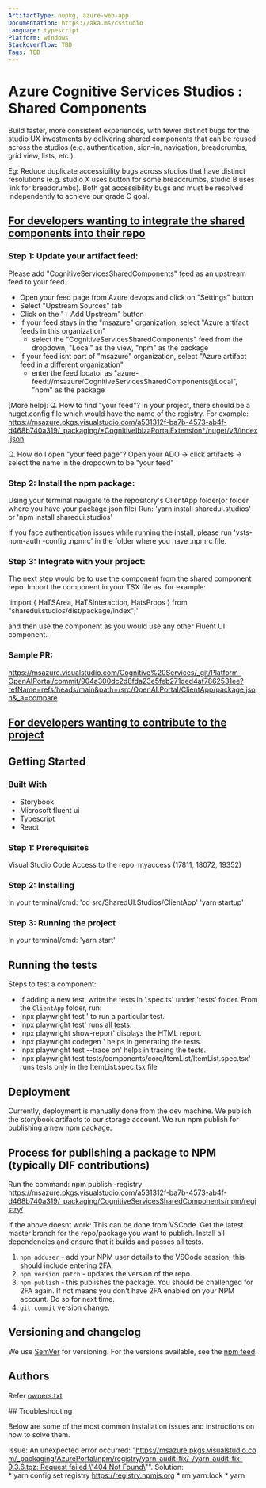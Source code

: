 ```yaml
---
ArtifactType: nupkg, azure-web-app  
Documentation: https://aka.ms/csstudio   
Language: typescript  
Platform: windows  
Stackoverflow: TBD  
Tags: TBD  
---
```


# Azure Cognitive Services Studios : Shared Components

Build faster, more consistent experiences, with fewer distinct bugs for the studio UX investments by delivering shared components that can be reused across the studios (e.g. authentication, sign-in, navigation, breadcrumbs, grid view, lists, etc.).​

Eg: Reduce duplicate accessibility bugs across studios that have distinct resolutions (e.g. studio X uses button for some breadcrumbs, studio B uses link for breadcrumbs). Both get accessibility bugs and must be resolved independently to achieve our grade C goal.

## <u>For developers wanting to integrate the shared components into their repo</u>

### Step 1: Update your artifact feed:
Please add "CognitiveServicesSharedComponents" feed as an upstream feed to your feed. 
- Open your feed page from Azure devops and click on "Settings" button
- Select "Upstream Sources" tab
- Click on the "+ Add Upstream" button
- If your feed stays in the "msazure" organization, select "Azure artifact feeds in this organization"
    - select the "CognitiveServicesSharedComponents" feed from the dropdown, "Local" as the view, "npm" as the package
- If your feed isnt part of "msazure" organization, select "Azure artifact feed in a different organization"
    - enter the feed locator as "azure-feed://msazure/CognitiveServicesSharedComponents@Local", "npm" as the package

[More help]: 
Q. How to find "your feed"? In your project, there should be a nuget.config file which would have the name of the registry. For example: https://msazure.pkgs.visualstudio.com/a531312f-ba7b-4573-ab4f-d468b740a319/_packaging/*CognitiveIbizaPortalExtension*/nuget/v3/index.json

Q. How do I open "your feed page"? Open your ADO -> click artifacts -> select the name in the dropdown to be "your feed" 

### Step 2: Install the npm package:
Using your terminal navigate to the repository's ClientApp folder(or folder where you have your package.json file)
Run: 'yarn install sharedui.studios' or 'npm install sharedui.studios'

If you face authentication issues while running the install, please run 'vsts-npm-auth -config .npmrc' in the folder where you have .npmrc file.

### Step 3: Integrate with your project: 
The next step would be to use the component from the shared component repo. 
Import the component in your TSX file as, for example: 

'import { HaTSArea, HaTSInteraction, HatsProps } from "sharedui.studios/dist/package/index";'

and then use the component as you would use any other Fluent UI component. 

### Sample PR: 
https://msazure.visualstudio.com/Cognitive%20Services/_git/Platform-OpenAIPortal/commit/904a300dc2d8fda23e5feb271ded4af7862531ee?refName=refs/heads/main&path=/src/OpenAI.Portal/ClientApp/package.json&_a=compare


## <u>For developers wanting to contribute to the project</u> 

## Getting Started

### Built With

- Storybook
- Microsoft fluent ui
- Typescript
- React

### Step 1: Prerequisites

Visual Studio Code
Access to the repo: myaccess (17811, 18072, 19352)

### Step 2: Installing
In your terminal/cmd: 
'cd src/SharedUI.Studios/ClientApp'
'yarn startup'

### Step 3: Running the project
In your terminal/cmd:
'yarn start'


## Running the tests

Steps to test a component:

* If adding a new test, write the tests in '<component-name>.spec.ts' under 'tests' folder. 
From the `ClientApp` folder, run: 
* 'npx playwright test <test-name>' to run a particular test.
* 'npx playwright test' runs all tests.
* 'npx playwright show-report' displays the HTML report.
* 'npx playwright codegen <URL>' helps in generating the tests.
* 'npx playwright test --trace on' helps in tracing the tests.
* 'npx playwright test tests/components/core/ItemList/ItemList.spec.tsx' runs tests only in the ItemList.spec.tsx file

## Deployment

Currently, deployment is manually done from the dev machine. 
We publish the storybook artifacts to our storage account.
We run npm publish for publishing a new npm package.

## Process for publishing a package to NPM (typically DIF contributions)
Run the command: 
npm publish -registry https://msazure.pkgs.visualstudio.com/a531312f-ba7b-4573-ab4f-d468b740a319/_packaging/CognitiveServicesSharedComponents/npm/registry/

If the above doesnt work: This can be done from VSCode. Get the latest master branch for the repo/package you want to publish. Install all dependencies and ensure that it builds and passes all tests.
1. `npm adduser` - add your NPM user details to the VSCode session, this should include entering 2FA.
2. `npm version patch` - updates the version of the repo.
3. `npm publish` - this publishes the package. You should be challenged for 2FA again. If not means you don't have 2FA enabled on your NPM account. Do so for next time.
4. `git commit` version change.

## Versioning and changelog

We use [SemVer](http://semver.org/) for versioning. For the versions available, see the [npm feed](https://msazure.visualstudio.com/Cognitive%20Services/_artifacts/feed/CognitiveServicesSharedComponents/Npm/sharedui.studios/versions).


## Authors

Refer [owners.txt](https://msazure.visualstudio.com/Cognitive%20Services/_git/Cognitive-Services-Shared-UI-Components?path=/owners.txt)

## Troubleshooting

Below are some of the most common installation issues and instructions on how to solve them.

Issue: An unexpected error occurred: "https://msazure.pkgs.visualstudio.com/_packaging/AzurePortal/npm/registry/yarn-audit-fix/-/yarn-audit-fix-9.3.6.tgz: Request failed \"404 Not Found\"".
Solution: 
* yarn config set registry https://registry.npmjs.org
* rm yarn.lock
* yarn
